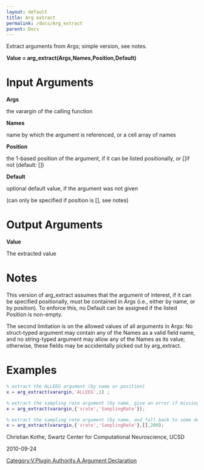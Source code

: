 ```yaml
---
layout: default
title: Arg extract
permalink: /docs/Arg_extract
parent: Docs
---
```


Extract arguments from Args; simple version, see notes.

**Value = arg_extract(Args,Names,Position,Default)**

# Input Arguments

**Args**

the varargin of the calling function

**Names**

name by which the argument is referenced, or a cell array of names

**Position**

the 1-based position of the argument, if it can be listed positionally,
or \[\]if not (default: \[\])

**Default**

optional default value, if the argument was not given

(can only be specified if position is \[\], see notes)

# Output Arguments

**Value**

The extracted value

# Notes

This version of arg_extract assumes that the argument of interest, if
it can be specified positionally, must be contained in Args (i.e.,
either by name, or by position). To enforce this, no Default can be
assigned if the listed Position is non-empty.

The second limitation is on the allowed values of all arguments in Args:
No struct-typed argument may contain any of the Names as a valid field
name, and no string-typed argument may allow any of the Names as its
value; otherwise, these fields may be accidentally picked out by
arg_extract.

# Examples

``` Matlab
% extract the ALLEEG argument (by name or position)
x = arg_extract(varargin,'ALLEEG',1) ;

% extract the sampling rate argument (by name, give an error if missing)
x = arg_extract(varargin,{'srate','SamplingRate'});

% extract the sampling rate argument (by name, and fall back to some default if missing)
x = arg_extract(varargin,{'srate','SamplingRate'},[],200);
```


Christian Kothe, Swartz Center for Computational Neuroscience, UCSD



2010-09-24


[Category:V.Plugin Authority.A.Argument
Declaration](/Category:V.Plugin_Authority.A.Argument_Declaration "wikilink")